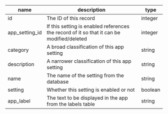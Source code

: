 | name           | description                                                                               | type    |
|----------------|-------------------------------------------------------------------------------------------|---------|
| id             | The ID of this record                                                                     | integer |
| app_setting_id | If this setting is enabled references the record of it so that it can be modified/deleted | integer |
| category       | A broad classification of this app setting                                                | string  |
| description    | A narrower classification of this app setting                                             | string  |
| name           | The name of the setting from the database                                                 | string  |
| setting        | Whether this setting is enabled or not                                                    | boolean |
| app_label      | The text to be displayed in the app from the labels table                                 | string  |